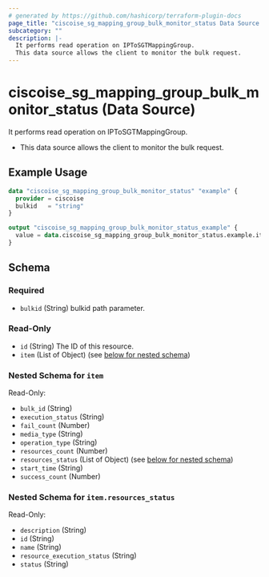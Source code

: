 ```yaml
---
# generated by https://github.com/hashicorp/terraform-plugin-docs
page_title: "ciscoise_sg_mapping_group_bulk_monitor_status Data Source - terraform-provider-ciscoise"
subcategory: ""
description: |-
  It performs read operation on IPToSGTMappingGroup.
  This data source allows the client to monitor the bulk request.
---
```


# ciscoise_sg_mapping_group_bulk_monitor_status (Data Source)

It performs read operation on IPToSGTMappingGroup.

- This data source allows the client to monitor the bulk request.

## Example Usage

```terraform
data "ciscoise_sg_mapping_group_bulk_monitor_status" "example" {
  provider = ciscoise
  bulkid   = "string"
}

output "ciscoise_sg_mapping_group_bulk_monitor_status_example" {
  value = data.ciscoise_sg_mapping_group_bulk_monitor_status.example.item
}
```

<!-- schema generated by tfplugindocs -->
## Schema

### Required

- `bulkid` (String) bulkid path parameter.

### Read-Only

- `id` (String) The ID of this resource.
- `item` (List of Object) (see [below for nested schema](#nestedatt--item))

<a id="nestedatt--item"></a>
### Nested Schema for `item`

Read-Only:

- `bulk_id` (String)
- `execution_status` (String)
- `fail_count` (Number)
- `media_type` (String)
- `operation_type` (String)
- `resources_count` (Number)
- `resources_status` (List of Object) (see [below for nested schema](#nestedobjatt--item--resources_status))
- `start_time` (String)
- `success_count` (Number)

<a id="nestedobjatt--item--resources_status"></a>
### Nested Schema for `item.resources_status`

Read-Only:

- `description` (String)
- `id` (String)
- `name` (String)
- `resource_execution_status` (String)
- `status` (String)


